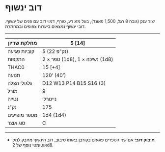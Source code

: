 # דוב ינשוף

יצור ענק (גובה 8 רגל, 1,500 פאונד), בעל מזג רע, טורף, דמוי דוב עם פנים של ינשוף. דובי ינשוף נמצאים ביערות צפופים ובמחתרת.

------

| מחלקת שריון     | 5 [14]                         |
| ---------------- | ------------------------------ |
| קוביות פגיעה     | 5 (22 נק"פ)                    |
| התקפות           | 2 × טפר (1d8), 1 × נשיכה (1d8) |
| THAC0            | 15 [+4]                        |
| תנועה            | 120’ (40’)                     |
| גלגולי הצלה      | D12 W13 P14 B15 S16 (3)        |
| מורל             | 9                              |
| נטייה            | נייטרלי                        |
| נק"נ             | 175                            |
| מספר מופיעים     | 1d4 (1d4)                      |
| סוג אוצר         | C                              |

------

- **חיבוק דוב:** אם שני הטפרים פוגעים בקורבן באותו סיבוב, דוב הינשוף מחבק לנזק אוטומטי נוסף של 2d8.